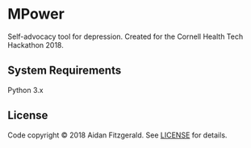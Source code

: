 # MPower
Self-advocacy tool for depression. Created for the Cornell Health Tech Hackathon 2018.

## System Requirements

Python 3.x

## License

Code copyright &copy; 2018 Aidan Fitzgerald. See [LICENSE](LICENSE) for details.
